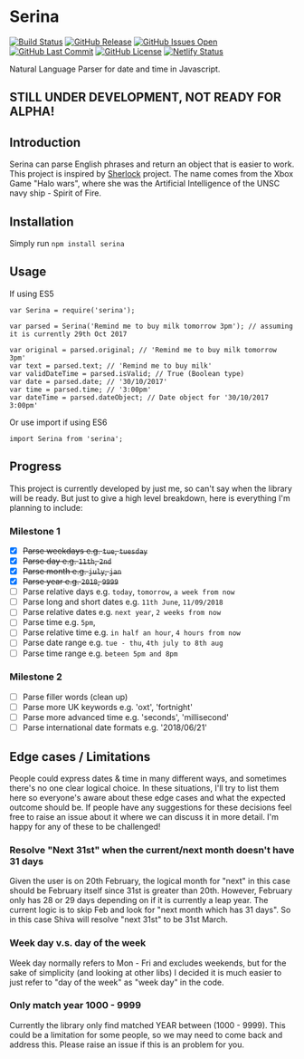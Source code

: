 # Serina

[![Build Status](https://travis-ci.org/h-dong/Serina.svg?branch=master)]()
[![GitHub Release](https://img.shields.io/github/release/h-dong/serina.svg)]()
[![GitHub Issues Open](https://img.shields.io/github/issues-raw/h-dong/serina.svg)]()
[![GitHub Last Commit](https://img.shields.io/github/last-commit/h-dong/serina.svg)]()
[![GitHub License](https://img.shields.io/github/license/h-dong/serina.svg)]()
[![Netlify Status](https://api.netlify.com/api/v1/badges/debe4f89-718a-43de-b3b7-0b791ae709fe/deploy-status)](https://app.netlify.com/sites/serina/deploys)

Natural Language Parser for date and time in Javascript.

## STILL UNDER DEVELOPMENT, NOT READY FOR ALPHA!

## Introduction
Serina can parse English phrases and return an object that is easier to work. This project is inspired by [Sherlock](!https://github.com/neilgupta/Sherlock) project. The name comes from the Xbox Game "Halo wars", where she was the Artificial Intelligence of the UNSC navy ship  - Spirit of Fire.

## Installation

Simply run `npm install serina`

## Usage

If using ES5

```
var Serina = require('serina');

var parsed = Serina('Remind me to buy milk tomorrow 3pm'); // assuming it is currently 29th Oct 2017

var original = parsed.original; // 'Remind me to buy milk tomorrow 3pm'
var text = parsed.text; // 'Remind me to buy milk'
var validDateTime = parsed.isValid; // True (Boolean type)
var date = parsed.date; // '30/10/2017'
var time = parsed.time; // '3:00pm'
var dateTime = parsed.dateObject; // Date object for '30/10/2017 3:00pm'
```

Or use import if using ES6

```
import Serina from 'serina';
```

## Progress

This project is currently developed by just me, so can't say when the library will be ready. But just to give a high level breakdown, here is everything I'm planning to include:

### Milestone 1

- [x] ~~Parse weekdays e.g. `tue`, `tuesday`~~
- [x] ~~Parse day e.g. `11th`, `2nd`~~
- [x] ~~Parse month e.g. `july`, `jan`~~
- [x] ~~Parse year e.g. `2018`, `9999`~~
- [ ] Parse relative days e.g. `today`, `tomorrow`, `a week from now`
- [ ] Parse long and short dates e.g. `11th June`, `11/09/2018`
- [ ] Parse relative dates e.g. `next year`, `2 weeks from now`
- [ ] Parse time e.g. `5pm`,
- [ ] Parse relative time e.g. `in half an hour`, `4 hours from now`
- [ ] Parse date range e.g. `tue - thu`, `4th july to 8th aug`
- [ ] Parse time range e.g. `beteen 5pm and 8pm`

### Milestone 2

- [ ] Parse filler words (clean up)
- [ ] Parse more UK keywords e.g. 'oxt', 'fortnight'
- [ ] Parse more advanced time e.g. 'seconds', 'millisecond'
- [ ] Parse international date formats e.g. '2018/06/21'

## Edge cases / Limitations

People could express dates & time in many different ways, and sometimes there's no one clear logical choice. In these situations, I'll try to list them here so everyone's aware about these edge cases and what the expected outcome should be. If people have any suggestions for these decisions feel free to raise an issue about it where we can discuss it in more detail. I'm happy for any of these to be challenged!

### Resolve "Next 31st" when the current/next month doesn't have 31 days

Given the user is on 20th February, the logical month for "next" in this case should be February itself since 31st is greater than 20th. However, February only has 28 or 29 days depending on if it is currently a leap year. The current logic is to skip Feb and look for "next month which has 31 days". So in this case Shiva will resolve "next 31st" to be 31st March.

### Week day v.s. day of the week

Week day normally refers to Mon - Fri and excludes weekends, but for the sake of simplicity (and looking at other libs) I decided it is much easier to just refer to "day of the week" as "week day" in the code.

### Only match year 1000 - 9999

Currently the library only find matched YEAR between (1000 - 9999). This could be a limitation for some people, so we may need to come back and address this. Please raise an issue if this is an problem for you.
